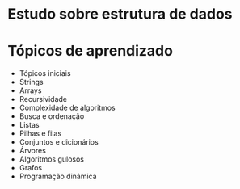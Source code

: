 # Estudo sobre estrutura de dados

# Tópicos de aprendizado
- Tópicos iniciais
- Strings
- Arrays
- Recursividade
- Complexidade de algoritmos
- Busca e ordenação
- Listas
- Pilhas e filas
- Conjuntos e dicionários
- Árvores
- Algoritmos gulosos
- Grafos
- Programação dinâmica